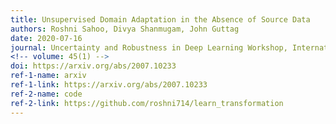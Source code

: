 ```yaml
---
title: Unsupervised Domain Adaptation in the Absence of Source Data
authors: Roshni Sahoo, Divya Shanmugam, John Guttag
date: 2020-07-16
journal: Uncertainty and Robustness in Deep Learning Workshop, International Conference on Machine Learning (ICML) 2020
<!-- volume: 45(1) -->
doi: https://arxiv.org/abs/2007.10233
ref-1-name: arxiv
ref-1-link: https://arxiv.org/abs/2007.10233
ref-2-name: code
ref-2-link: https://github.com/roshni714/learn_transformation
---
```

